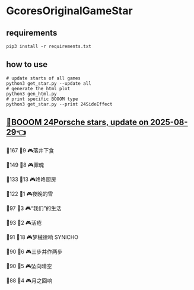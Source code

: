# GcoresOriginalGameStar

## requirements
```
pip3 install -r requirements.txt
```

## how to use
```
# update starts of all games
python3 get_star.py --update all
# generate the html plot
python3 gen_html.py
# print specific BOOOM type
python3 get_star.py --print 24SideEffect
```

## [🔗BOOOM 24Porsche stars, update on 2025-08-29👈](https://raw.githack.com/sichaozhang1112/GcoresOriginalGameStar/main/html/24Porsche.html) 
🌟167 👥9   🎮落井下食               

🌟149 👥8   🎮罪魂                 

🌟133 👥13  🎮咚咚厨房               

🌟122 👥1   🎮夜晚的雪               

🌟97  👥3   🎮“我们”的生活            

🌟93  👥2   🎮活疮                 

🌟91  👥18  🎮梦械律响 SYNICHO       

🌟90  👥6   🎮三步并作两步             

🌟90  👥5   🎮坠向晴空               

🌟88  👥4   🎮月之回响               

